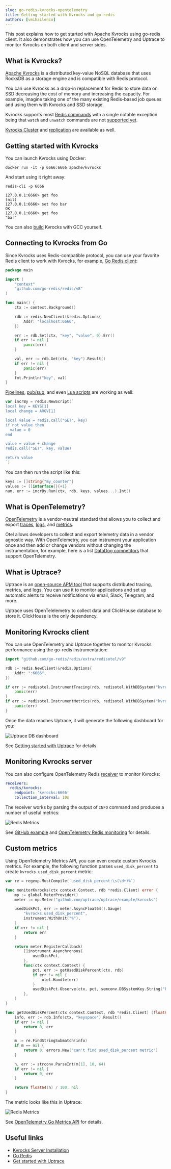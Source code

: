 ```yaml
---
slug: go-redis-kvrocks-opentelemetry
title: Getting started with Kvrocks and go-redis
authors: [vmihailenco]
---
```


This post explains how to get started with Apache Kvrocks using go-redis client. It also
demonstrates how you can use OpenTelemetry and Uptrace to monitor Kvrocks on both client and server
sides.

<!--truncate-->

## What is Kvrocks?

[Apache Kvrocks](https://kvrocks.apache.org/) is a distributed key-value NoSQL database that uses
RocksDB as a storage engine and is compatible with Redis protocol.

You can use Kvrocks as a drop-in replacement for Redis to store data on SSD decreasing the cost of
memory and increasing the capacity. For example, imagine taking one of the many existing Redis-based
job queues and using them with Kvrocks and SSD storage.

Kvrocks supports most [Redis commands](https://kvrocks.apache.org/docs/supported-commands) with a
single notable exception being that `watch` and `unwatch` commands are not
[supported yet](https://github.com/apache/incubator-kvrocks/issues/315).

[Kvrocks Cluster](https://kvrocks.apache.org/docs/Cluster/kvrocks-cluster-introduction/) and
[replication](https://kvrocks.apache.org/docs/Design/replication/) are available as well.

## Getting started with Kvrocks

You can launch Kvrocks using Docker:

```shell
docker run -it -p 6666:6666 apache/kvrocks
```

And start using it right away:

```shell
redis-cli -p 6666

127.0.0.1:6666> get foo
(nil)
127.0.0.1:6666> set foo bar
OK
127.0.0.1:6666> get foo
"bar"
```

You can also [build](https://github.com/apache/incubator-kvrocks#build-and-run-kvrocks) Kvrocks with
GCC yourself.

## Connecting to Kvrocks from Go

Since Kvrocks uses Redis-compatible protocol, you can use your favorite Redis client to work with
Kvrocks, for example, [Go Redis client](https://redis.uptrace.dev/):

```go
package main

import (
	"context"
	"github.com/go-redis/redis/v8"
)

func main() {
	ctx := context.Background()

	rdb := redis.NewClient(&redis.Options{
		Addr: "localhost:6666",
	})

	err := rdb.Set(ctx, "key", "value", 0).Err()
	if err != nil {
		panic(err)
	}

	val, err := rdb.Get(ctx, "key").Result()
	if err != nil {
		panic(err)
	}
	fmt.Println("key", val)
}
```

[Pipelines](https://redis.uptrace.dev/guide/go-redis-pipelines.html),
[pub/sub](https://redis.uptrace.dev/guide/go-redis-pubsub.html), and even
[Lua scripts](https://redis.uptrace.dev/guide/lua-scripting.html) are working as well:

```go
var incrBy = redis.NewScript(`
local key = KEYS[1]
local change = ARGV[1]

local value = redis.call("GET", key)
if not value then
  value = 0
end

value = value + change
redis.call("SET", key, value)

return value
`)
```

You can then run the script like this:

```go
keys := []string{"my_counter"}
values := []interface{}{+1}
num, err := incrBy.Run(ctx, rdb, keys, values...).Int()
```

## What is OpenTelemetry?

[OpenTelemetry](https://uptrace.dev/opentelemetry/) is a vendor-neutral standard that allows you to
collect and export [traces](https://uptrace.dev/opentelemetry/distributed-tracing.html),
[logs](https://uptrace.dev/opentelemetry/logs.html), and
[metrics](https://uptrace.dev/opentelemetry/metrics.html).

Otel allows developers to collect and export telemetry data in a vendor agnostic way. With
OpenTelemetry, you can instrument your application once and then add or change vendors without
changing the instrumentation, for example, here is a list
[DataDog competitors](https://uptrace.dev/get/compare/datadog-competitors.html) that support
OpenTelemetry.

## What is Uptrace?

Uptrace is an [open-source APM tool](https://uptrace.dev/get/open-source-apm.html) that supports
distributed tracing, metrics, and logs. You can use it to monitor applications and set up automatic
alerts to receive notifications via email, Slack, Telegram, and more.

Uptrace uses OpenTelelemetry to collect data and ClickHouse database to store it. ClickHouse is the
only dependency.

## Monitoring Kvrocks client

You can use OpenTelemetry and Uptrace together to monitor Kvrocks performance using the go-redis
instrumentation:

```go
import "github.com/go-redis/redis/extra/redisotel/v9"

rdb := redis.NewClient(&redis.Options{
	Addr: ":6666",
})

if err := redisotel.InstrumentTracing(rdb, redisotel.WithDBSystem("kvrocks")); err != nil {
	panic(err)
}
if err := redisotel.InstrumentMetrics(rdb, redisotel.WithDBSystem("kvrocks")); err != nil {
	panic(err)
}
```

Once the data reaches Uptrace, it will generate the following dashboard for you:

![Uptrace DB dashboard](db-dashboard.png)

See [Getting started with Uptrace](https://uptrace.dev/get/get-started.html) for details.

## Monitoring Kvrocks server

You can also configure OpenTelemetry Redis
[receiver](https://uptrace.dev/opentelemetry/collector-config.html?receiver=redis) to monitor
Kvrocks:

```yaml
receivers:
  redis/kvrocks:
    endpoint: 'kvrocks:6666'
    collection_interval: 10s
```

The receiver works by parsing the output of `INFO` command and produces a number of useful metrics:

![Redis Metrics](redis-metrics.png)

See [GitHub example](https://github.com/uptrace/uptrace/tree/master/example/kvrocks) and
[OpenTelemetry Redis monitoring](https://uptrace.dev/opentelemetry/redis-monitoring.html) for
details.

## Custom metrics

Using OpenTelemetry Metrics API, you can even create custom Kvrocks metrics. For example, the
following function parses `used_disk_percent` to create `kvrocks.used_disk_percent` metric:

```go
var re = regexp.MustCompile(`used_disk_percent:\s(\d+)%`)

func monitorKvrocks(ctx context.Context, rdb *redis.Client) error {
	mp := global.MeterProvider()
	meter := mp.Meter("github.com/uptrace/uptrace/example/kvrocks")

	usedDiskPct, err := meter.AsyncFloat64().Gauge(
		"kvrocks.used_disk_percent",
		instrument.WithUnit("%"),
	)
	if err != nil {
		return err
	}

	return meter.RegisterCallback(
		[]instrument.Asynchronous{
			usedDiskPct,
		},
		func(ctx context.Context) {
			pct, err := getUsedDiskPercent(ctx, rdb)
			if err != nil {
				otel.Handle(err)
			}
			usedDiskPct.Observe(ctx, pct, semconv.DBSystemKey.String("kvrocks"))
		},
	)
}

func getUsedDiskPercent(ctx context.Context, rdb *redis.Client) (float64, error) {
	info, err := rdb.Info(ctx, "keyspace").Result()
	if err != nil {
		return 0, err
	}

	m := re.FindStringSubmatch(info)
	if m == nil {
		return 0, errors.New("can't find used_disk_percent metric")
	}

	n, err := strconv.ParseInt(m[1], 10, 64)
	if err != nil {
		return 0, err
	}

	return float64(n) / 100, nil
}
```

The metric looks like this in Uptrace:

![Redis Metrics](used-disk-percent.png)

See [OpenTelemetry Go Metrics API](https://uptrace.dev/opentelemetry/go-metrics.html) for details.

## Useful links

- [Kvrocks Server Installation](https://kvrocks.apache.org/docs/server-installation)
- [Go Redis](https://redis.uptrace.dev/guide/go-redis.html)
- [Get started with Uptrace](https://uptrace.dev/get/get-started.html)
